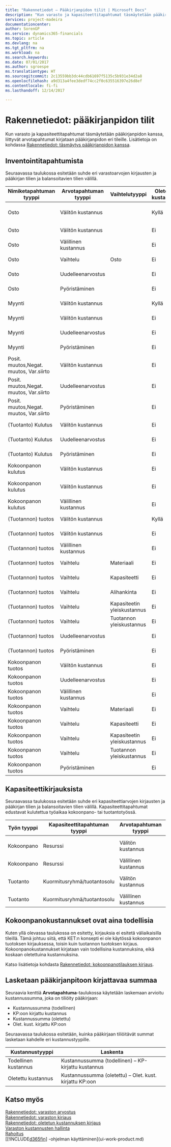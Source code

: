 ```yaml
---
title: "Rakennetiedot – Pääkirjanpidon tilit | Microsoft Docs"
description: "Kun varasto ja kapasiteettitapahtumat täsmäytetään pääkirjanpidon kanssa, liittyvät arvotapahtumat kirjataan pääkirjanpidon eri tileille."
services: project-madeira
documentationcenter: 
author: SorenGP
ms.service: dynamics365-financials
ms.topic: article
ms.devlang: na
ms.tgt_pltfrm: na
ms.workload: na
ms.search.keywords: 
ms.date: 07/01/2017
ms.author: sgroespe
ms.translationtype: HT
ms.sourcegitcommit: 2c13559bb3dc44cdb61697f5135c5b931e34d2a8
ms.openlocfilehash: a9d313a4fee3dedf74cc2f0c635516397e26d8ef
ms.contentlocale: fi-fi
ms.lasthandoff: 12/14/2017

---
```

# <a name="design-details-accounts-in-the-general-ledger"></a>Rakennetiedot: pääkirjanpidon tilit
Kun varasto ja kapasiteettitapahtumat täsmäytetään pääkirjanpidon kanssa, liittyvät arvotapahtumat kirjataan pääkirjanpidon eri tileille. Lisätietoja on kohdassa [Rakennetiedot: täsmäytys pääkirjanpidon kanssa](design-details-reconciliation-with-the-general-ledger.md).  

## <a name="from-the-inventory-ledger"></a>Inventointitapahtumista  
Seuraavassa taulukossa esitetään suhde eri varastoarvojen kirjausten ja pääkirjan tilien ja balansoitavien tilien välillä.  

|**Nimiketapahtuman tyyppi**|**Arvotapahtuman tyyppi**|**Vaihtelutyyppi**|**Oletettu kustannus**|**Tili**|**Vastatili**|  
|--------------------------------|--------------------------|-----------------------|-----------------------|-----------------|---------------------------|  
|Osto|Välitön kustannus||Kyllä|Varasto (väliaik.)|Varaston kertymätili (väliaik)|  
|Osto|Välitön kustannus||Ei|Vaihto-omaisuus|Kohdistettu välitön kustannus|  
|Osto|Välillinen kustannus||Ei|Vaihto-omaisuus|Kohdistettu yleiskust.|  
|Osto|Vaihtelu|Osto|Ei|Vaihto-omaisuus|Ostovaihtelu|  
|Osto|Uudelleenarvostus||Ei|Vaihto-omaisuus|Varastonmuutos|  
|Osto|Pyöristäminen||Ei|Vaihto-omaisuus|Varastonmuutos|  
|Myynti|Välitön kustannus||Kyllä|Varasto (väliaik.)|M.t.kust. (väliaik.)|  
|Myynti|Välitön kustannus||Ei|Vaihto-omaisuus|MTK|  
|Myynti|Uudelleenarvostus||Ei|Vaihto-omaisuus|Varastonmuutos|  
|Myynti|Pyöristäminen||Ei|Vaihto-omaisuus|Varastonmuutos|  
|Posit. muutos,Negat. muutos, Var.siirto|Välitön kustannus||Ei|Vaihto-omaisuus|Varastonmuutos|  
|Posit. muutos,Negat. muutos, Var.siirto|Uudelleenarvostus||Ei|Vaihto-omaisuus|Varastonmuutos|  
|Posit. muutos,Negat. muutos, Var.siirto|Pyöristäminen||Ei|Vaihto-omaisuus|Varastonmuutos|  
|(Tuotanto) Kulutus|Välitön kustannus||Ei|Vaihto-omaisuus|KET|  
|(Tuotanto) Kulutus|Uudelleenarvostus||Ei|Vaihto-omaisuus|Varastonmuutos|  
|(Tuotanto) Kulutus|Pyöristäminen||Ei|Vaihto-omaisuus|Varastonmuutos|  
|Kokoonpanon kulutus|Välitön kustannus||Ei|Vaihto-omaisuus|Varastonmuutos|  
|Kokoonpanon kulutus|Välitön kustannus||Ei|Kohdistettu välitön kustannus|Varastonmuutos|  
|Kokoonpanon kulutus|Välillinen kustannus||Ei|Kohdistettu yleiskust.|Varastonmuutos|  
|(Tuotannon) tuotos|Välitön kustannus||Kyllä|Varasto (väliaik.)|KET|  
|(Tuotannon) tuotos|Välitön kustannus||Ei|Vaihto-omaisuus|KET|  
|(Tuotannon) tuotos|Välillinen kustannus||Ei|Vaihto-omaisuus|Kohdistettu yleiskust.|  
|(Tuotannon) tuotos|Vaihtelu|Materiaali|Ei|Vaihto-omaisuus|Materiaalin vaihtelu|  
|(Tuotannon) tuotos|Vaihtelu|Kapasiteetti|Ei|Vaihto-omaisuus|Kapasit. vaihtelu|  
|(Tuotannon) tuotos|Vaihtelu|Alihankinta|Ei|Vaihto-omaisuus|Alihankkijavaihtelu|  
|(Tuotannon) tuotos|Vaihtelu|Kapasiteetin yleiskustannus|Ei|Vaihto-omaisuus|Kapasit. yleisvaihtelu|  
|(Tuotannon) tuotos|Vaihtelu|Tuotannon yleiskustannus|Ei|Vaihto-omaisuus|Valm. yleisvaihtelu|  
|(Tuotannon) tuotos|Uudelleenarvostus||Ei|Vaihto-omaisuus|Varastonmuutos|  
|(Tuotannon) tuotos|Pyöristäminen||Ei|Vaihto-omaisuus|Varastonmuutos|  
|Kokoonpanon tuotos|Välitön kustannus||Ei|Vaihto-omaisuus|Varastonmuutos|  
|Kokoonpanon tuotos|Uudelleenarvostus||Ei|Vaihto-omaisuus|Varastonmuutos|  
|Kokoonpanon tuotos|Välillinen kustannus||Ei|Vaihto-omaisuus|Kohdistettu yleiskust.|  
|Kokoonpanon tuotos|Vaihtelu|Materiaali|Ei|Vaihto-omaisuus|Materiaalin vaihtelu|  
|Kokoonpanon tuotos|Vaihtelu|Kapasiteetti|Ei|Vaihto-omaisuus|Kapasit. vaihtelu|  
|Kokoonpanon tuotos|Vaihtelu|Kapasiteetin yleiskustannus|Ei|Vaihto-omaisuus|Kapasit. yleisvaihtelu|  
|Kokoonpanon tuotos|Vaihtelu|Tuotannon yleiskustannus|Ei|Vaihto-omaisuus|Valm. yleisvaihtelu|  
|Kokoonpanon tuotos|Pyöristäminen||Ei|Vaihto-omaisuus|Varastonmuutos|  

## <a name="from-the-capacity-ledger"></a>Kapasiteettikirjauksista  
 Seuraavassa taulukossa esitetään suhde eri kapasiteettiarvojen kirjausten ja pääkirjan tilien ja balansoitavien tilien välillä. Kapasiteettitapahtumat edustavat kulutettua työaikaa kokoonpano- tai tuotantotyössä.  

|**Työn tyyppi**|**Kapasiteettitapahtuman tyyppi**|**Arvotapahtuman tyyppi**|**Tili**|**Vastatili**|  
|-------------------|------------------------------------|--------------------------|-----------------|---------------------------|  
|Kokoonpano|Resurssi|Välitön kustannus|Kohdistettu välitön kustannus|Varastonmuutos|  
|Kokoonpano|Resurssi|Välillinen kustannus|Kohdistettu yleiskust.|Varastonmuutos|  
|Tuotanto|Kuormitusryhmä/tuotantosolu|Välitön kustannus|KET tili|Kohdistettu välitön kustannus|  
|Tuotanto|Kuormitusryhmä/tuotantosolu|Välillinen kustannus|KET tili|Kohdistettu yleiskust.|  

## <a name="assembly-costs-are-always-actual"></a>Kokoonpanokustannukset ovat aina todellisia  
 Kuten yllä olevassa taulukossa on esitetty, kirjauksia ei esitetä väliaikaisilla tileillä. Tämä johtuu siitä, että KET:n konsepti ei ole käytössä kokoonpanon tuotoksen kirjauksessa, toisin kuin tuotannon tuotoksen kirjaus. Kokoonpanokustannukset kirjataan vain todellisina kustannuksina, eikä koskaan oletettuina kustannuksina.  

 Katso lisätietoja kohdasta [Rakennetiedot: kokoonpanotilauksen kirjaus](design-details-assembly-order-posting.md).  

## <a name="calculating-the-amount-to-post-to-the-general-ledger"></a>Lasketaan pääkirjanpitoon kirjattavaa summaa  
 Seuraavia kenttiä **Arvotapahtuma**-taulukossa käytetään laskemaan arvioitu kustannussumma, joka on tiliöity pääkirjaan:  

-   Kustannussumma (todellinen)  
-   KP:oon kirjattu kustannus  
-   Kustannussumma (oletettu)  
-   Olet. kust. kirjattu KP:oon  

Seuraavassa taulukossa esitetään, kuinka pääkirjaan tiliöitävät summat lasketaan kahdelle eri kustannustyypille.  

|Kustannustyyppi|Laskenta|  
|---------------|-----------------|  
|Todellinen kustannus|Kustannussumma (todellinen) – KP-kirjattu kustannus|  
|Oletettu kustannus|Kustannussumma (oletettu) – Olet. kust. kirjattu KP:oon|  

## <a name="see-also"></a>Katso myös  
 [Rakennetiedot: varaston arvostus](design-details-inventory-costing.md)   
 [Rakennetiedot: varaston kirjaus](design-details-inventory-posting.md)   
 [Rakennetiedot: oletetun kustannuksen kirjaus](design-details-expected-cost-posting.md)  
 [Varaston kustannusten hallinta](finance-manage-inventory-costs.md)  
 [Rahoitus](finance.md)  
 [[!INCLUDE[d365fin](includes/d365fin_md.md)] -ohjelman käyttäminen](ui-work-product.md)  

